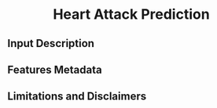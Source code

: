 
<h1 id="space-titanic-competition" align="center">  Heart Attack Prediction </h1>

## Input Description
## Features Metadata
## Limitations and Disclaimers
